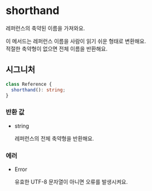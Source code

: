 # shorthand

레퍼런스의 축약된 이름을 가져와요.

이 메서드는 레퍼런스 이름을 사람이 읽기 쉬운 형태로 변환해요.  
적절한 축약형이 없으면 전체 이름을 반환해요.

## 시그니처

```ts
class Reference {
  shorthand(): string;
}
```

### 반환 값

<ul class="param-ul">
  <li class="param-li param-li-root">
    <span class="param-type">string</span>
    <br>
    <p class="param-description">레퍼런스의 전체 축약형을 반환해요.</p>
  </li>
</ul>

### 에러

<ul class="param-ul">
  <li class="param-li param-li-root">
    <span class="param-type">Error</span>
    <br>
    <p class="param-description">유효한 UTF-8 문자열이 아니면 오류를 발생시켜요.</p>
  </li>
</ul>